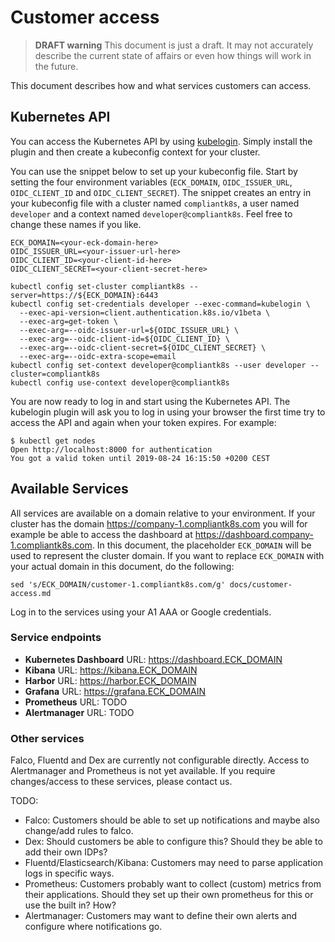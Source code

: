 # Customer access

> **DRAFT warning**
This document is just a draft.
It may not accurately describe the current state of affairs or even how things will work in the future.

This document describes how and what services customers can access.

## Kubernetes API

You can access the Kubernetes API by using [kubelogin](https://github.com/int128/kubelogin).
Simply install the plugin and then create a kubeconfig context for your cluster.

You can use the snippet below to set up your kubeconfig file.
Start by setting the four environment variables (`ECK_DOMAIN`, `OIDC_ISSUER_URL`, `OIDC_CLIENT_ID` and `OIDC_CLIENT_SECRET`).
The snippet creates an entry in your kubeconfig file with a cluster named `compliantk8s`, a user named `developer` and a context named `developer@compliantk8s`.
Feel free to change these names if you like.

```
ECK_DOMAIN=<your-eck-domain-here>
OIDC_ISSUER_URL=<your-issuer-url-here>
OIDC_CLIENT_ID=<your-client-id-here>
OIDC_CLIENT_SECRET=<your-client-secret-here>

kubectl config set-cluster compliantk8s --server=https://${ECK_DOMAIN}:6443
kubectl config set-credentials developer --exec-command=kubelogin \
  --exec-api-version=client.authentication.k8s.io/v1beta \
  --exec-arg=get-token \
  --exec-arg=--oidc-issuer-url=${OIDC_ISSUER_URL} \
  --exec-arg=--oidc-client-id=${OIDC_CLIENT_ID} \
  --exec-arg=--oidc-client-secret=${OIDC_CLIENT_SECRET} \
  --exec-arg=--oidc-extra-scope=email
kubectl config set-context developer@compliantk8s --user developer --cluster=compliantk8s
kubectl config use-context developer@compliantk8s
```

You are now ready to log in and start using the Kubernetes API.
The kubelogin plugin will ask you to log in using your browser the first time try to access the API and again when your token expires.
For example:
```
$ kubectl get nodes
Open http://localhost:8000 for authentication
You got a valid token until 2019-08-24 16:15:50 +0200 CEST
```

## Available Services

All services are available on a domain relative to your environment.
If your cluster has the domain https://company-1.compliantk8s.com you will for example be able to access the dashboard at https://dashboard.company-1.compliantk8s.com.
In this document, the placeholder `ECK_DOMAIN` will be used to represent the cluster domain.
If you want to replace `ECK_DOMAIN` with your actual domain in this document, do the following:

```shell
sed 's/ECK_DOMAIN/customer-1.compliantk8s.com/g' docs/customer-access.md
```

Log in to the services using your A1 AAA or Google credentials.

### Service endpoints

- **Kubernetes Dashboard** URL: https://dashboard.ECK_DOMAIN
- **Kibana** URL: https://kibana.ECK_DOMAIN
- **Harbor** URL: https://harbor.ECK_DOMAIN
- **Grafana** URL: https://grafana.ECK_DOMAIN
- **Prometheus** URL: TODO
- **Alertmanager** URL: TODO

### Other services

Falco, Fluentd and Dex are currently not configurable directly.
Access to Alertmanager and Prometheus is not yet available.
If you require changes/access to these services, please contact us.

TODO:

- Falco: Customers should be able to set up notifications and maybe also change/add rules to falco.
- Dex: Should customers be able to configure this? Should they be able to add their own IDPs?
- Fluentd/Elasticsearch/Kibana: Customers may need to parse application logs in specific ways.
- Prometheus: Customers probably want to collect (custom) metrics from their applications. Should they set up their own prometheus for this or use the built in? How?
- Alertmanager: Customers may want to define their own alerts and configure where notifications go.
